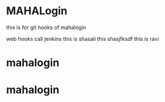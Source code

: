 # MAHALogin
this is for git hooks  of mahalogin

web hooks call jenkins
this is shasali
this shasjfksdf
this is ravi



# mahalogin
# mahalogin
